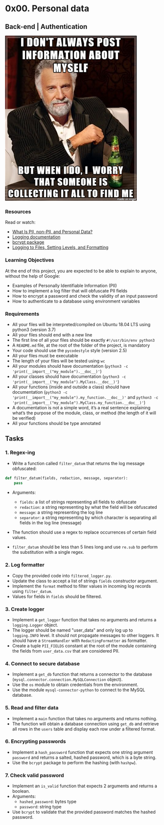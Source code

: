 
# 0x00. Personal data

## Back-end | Authentication

![authentication](images/5c48d4f6d4dd8081eb48.png)

### Resources

Read or watch:

- [What Is PII, non-PII, and Personal Data?](https://en.wikipedia.org/wiki/Personal_data)
- [Logging documentation](https://docs.python.org/3/library/logging.html)
- [bcrypt package](https://pypi.org/project/bcrypt/)
- [Logging to Files, Setting Levels, and Formatting](https://docs.python.org/3/howto/logging.html#logging-to-files-setting-levels-and-formatting)

### Learning Objectives

At the end of this project, you are expected to be able to explain to anyone, without the help of Google:

- Examples of Personally Identifiable Information (PII)
- How to implement a log filter that will obfuscate PII fields
- How to encrypt a password and check the validity of an input password
- How to authenticate to a database using environment variables

### Requirements

- All your files will be interpreted/compiled on Ubuntu 18.04 LTS using python3 (version 3.7)
- All your files should end with a new line
- The first line of all your files should be exactly `#!/usr/bin/env python3`
- A `README.md` file, at the root of the folder of the project, is mandatory
- Your code should use the `pycodestyle` style (version 2.5)
- All your files must be executable
- The length of your files will be tested using `wc`
- All your modules should have documentation (`python3 -c 'print(__import__("my_module").__doc__)'`)
- All your classes should have documentation (`python3 -c 'print(__import__("my_module").MyClass.__doc__)'`)
- All your functions (inside and outside a class) should have documentation (`python3 -c 'print(__import__("my_module").my_function.__doc__)'` and `python3 -c 'print(__import__("my_module").MyClass.my_function.__doc__)'`)
- A documentation is not a simple word, it’s a real sentence explaining what’s the purpose of the module, class, or method (the length of it will be verified)
- All your functions should be type annotated

## Tasks

### 1. Regex-ing
   - Write a function called `filter_datum` that returns the log message obfuscated:

   ```python
   def filter_datum(fields, redaction, message, separator):
       pass
   ```

   - Arguments:
     - `fields`: a list of strings representing all fields to obfuscate
     - `redaction`: a string representing by what the field will be obfuscated
     - `message`: a string representing the log line
     - `separator`: a string representing by which character is separating all fields in the log line (message)

   - The function should use a regex to replace occurrences of certain field values.
   - `filter_datum` should be less than 5 lines long and use `re.sub` to perform the substitution with a single regex.

### 2. Log formatter
   - Copy the provided code into `filtered_logger.py`.
   - Update the class to accept a list of strings `fields` constructor argument.
   - Implement the `format` method to filter values in incoming log records using `filter_datum`.
   - Values for fields in `fields` should be filtered.

### 3. Create logger
   - Implement a `get_logger` function that takes no arguments and returns a `logging.Logger` object.
   - The logger should be named "user_data" and only log up to `logging.INFO` level. It should not propagate messages to other loggers. It should have a `StreamHandler` with `RedactingFormatter` as formatter.
   - Create a tuple `PII_FIELDS` constant at the root of the module containing the fields from `user_data.csv` that are considered PII.

### 4. Connect to secure database
   - Implement a `get_db` function that returns a connector to the database (`mysql.connector.connection.MySQLConnection` object).
   - Use the `os` module to obtain credentials from the environment.
   - Use the module `mysql-connector-python` to connect to the MySQL database.

### 5. Read and filter data
   - Implement a `main` function that takes no arguments and returns nothing.
   - The function will obtain a database connection using `get_db` and retrieve all rows in the `users` table and display each row under a filtered format.

### 6. Encrypting passwords
   - Implement a `hash_password` function that expects one string argument `password` and returns a salted, hashed password, which is a byte string.
   - Use the `bcrypt` package to perform the hashing (with `hashpw`).

### 7. Check valid password
   - Implement an `is_valid` function that expects 2 arguments and returns a boolean.
   - Arguments:
     - `hashed_password`: bytes type
     - `password`: string type
   - Use `bcrypt` to validate that the provided password matches the hashed password.
